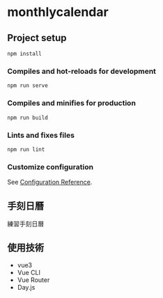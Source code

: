 # monthlycalendar

## Project setup
```
npm install
```

### Compiles and hot-reloads for development
```
npm run serve
```

### Compiles and minifies for production
```
npm run build
```

### Lints and fixes files
```
npm run lint
```

### Customize configuration
See [Configuration Reference](https://cli.vuejs.org/config/).

## 手刻日曆 
練習手刻日曆

## 使用技術
* vue3
* Vue CLI
* Vue Router
* Day.js
